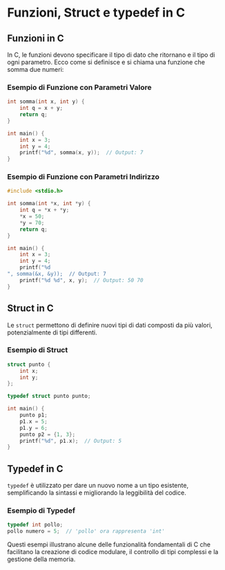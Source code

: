 
# Funzioni, Struct e typedef in C

## Funzioni in C

In C, le funzioni devono specificare il tipo di dato che ritornano e il tipo di ogni parametro. Ecco come si definisce e si chiama una funzione che somma due numeri:

### Esempio di Funzione con Parametri Valore
```c
int somma(int x, int y) {
    int q = x + y;
    return q;
}

int main() {
    int x = 3;
    int y = 4;
    printf("%d", somma(x, y));  // Output: 7
}
```

### Esempio di Funzione con Parametri Indirizzo
```c
#include <stdio.h>

int somma(int *x, int *y) {
    int q = *x + *y;
    *x = 50;
    *y = 70;
    return q;
}

int main() {
    int x = 3;
    int y = 4;
    printf("%d
", somma(&x, &y));  // Output: 7
    printf("%d %d", x, y);  // Output: 50 70
}
```

## Struct in C

Le `struct` permettono di definire nuovi tipi di dati composti da più valori, potenzialmente di tipi differenti.

### Esempio di Struct
```c
struct punto {
    int x;
    int y;
};

typedef struct punto punto;

int main() {
    punto p1;
    p1.x = 5;
    p1.y = 6;
    punto p2 = {1, 3};
    printf("%d", p1.x);  // Output: 5
}
```

## Typedef in C

`typedef` è utilizzato per dare un nuovo nome a un tipo esistente, semplificando la sintassi e migliorando la leggibilità del codice.

### Esempio di Typedef
```c
typedef int pollo;
pollo numero = 5;  // 'pollo' ora rappresenta 'int'
```

Questi esempi illustrano alcune delle funzionalità fondamentali di C che facilitano la creazione di codice modulare, il controllo di tipi complessi e la gestione della memoria.
